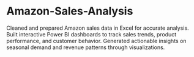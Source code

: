 # Amazon-Sales-Analysis
Cleaned and prepared Amazon sales data in Excel for accurate analysis.  Built interactive Power BI dashboards to track sales trends, product performance, and customer behavior.  Generated actionable insights on seasonal demand and revenue patterns through visualizations.
